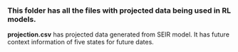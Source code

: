 ### This folder has all the files with projected data being used in RL models.
**projection.csv** has projected data generated from SEIR model. It has future context information of five states for future dates.
